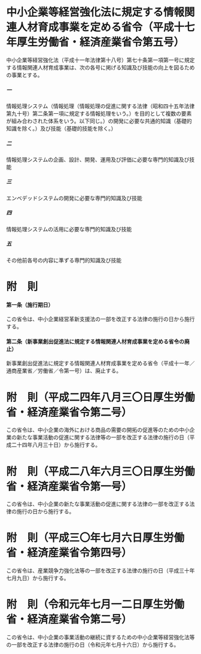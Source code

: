 # 中小企業等経営強化法に規定する情報関連人材育成事業を定める省令（平成十七年厚生労働省・経済産業省令第五号）
中小企業等経営強化法（平成十一年法律第十八号）第七十条第一項第一号に規定する情報関連人材育成事業は、次の各号に掲げる知識及び技能の向上を図るための事業とする。
##### 一
情報処理システム（情報処理（情報処理の促進に関する法律（昭和四十五年法律第九十号）第二条第一項に規定する情報処理をいう。）を目的として複数の要素が組み合わされた体系をいう。以下同じ。）の開発に必要な共通的知識（基礎的知識を除く。）及び技能（基礎的技能を除く。）
##### 二
情報処理システムの企画、設計、開発、運用及び評価に必要な専門的知識及び技能
##### 三
エンベデッドシステムの開発に必要な専門的知識及び技能
##### 四
情報処理システムの活用に必要な専門的知識及び技能
##### 五
その他前各号の内容に準ずる専門的知識及び技能
# 附　則
#### 第一条（施行期日）
この省令は、中小企業経営革新支援法の一部を改正する法律の施行の日から施行する。
#### 第二条（新事業創出促進法に規定する情報関連人材育成事業を定める省令の廃止）
新事業創出促進法に規定する情報関連人材育成事業を定める省令（平成十一年／通商産業省／労働省／令第一号）は、廃止する。
# 附　則（平成二四年八月三〇日厚生労働省・経済産業省令第二号）
この省令は、中小企業の海外における商品の需要の開拓の促進等のための中小企業の新たな事業活動の促進に関する法律等の一部を改正する法律の施行の日（平成二十四年八月三十日）から施行する。
# 附　則（平成二八年六月三〇日厚生労働省・経済産業省令第一号）
この省令は、中小企業の新たな事業活動の促進に関する法律の一部を改正する法律の施行の日から施行する。
# 附　則（平成三〇年七月六日厚生労働省・経済産業省令第四号）
この省令は、産業競争力強化法等の一部を改正する法律の施行の日（平成三十年七月九日）から施行する。
# 附　則（令和元年七月一二日厚生労働省・経済産業省令第二号）
この省令は、中小企業の事業活動の継続に資するための中小企業等経営強化法等の一部を改正する法律の施行の日（令和元年七月十六日）から施行する。
